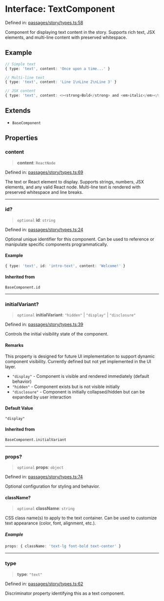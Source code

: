 # Interface: TextComponent

Defined in: [passages/story/types.ts:58](https://github.com/laruss/react-text-game/blob/325ef0387ed3a81c3cff0516cf5aab684d6f654f/packages/core/src/passages/story/types.ts#L58)

Component for displaying text content in the story.
Supports rich text, JSX elements, and multi-line content with preserved whitespace.

## Example

```typescript
// Simple text
{ type: 'text', content: 'Once upon a time...' }

// Multi-line text
{ type: 'text', content: 'Line 1\nLine 2\nLine 3' }

// JSX content
{ type: 'text', content: <><strong>Bold</strong> and <em>italic</em></> }
```

## Extends

- `BaseComponent`

## Properties

### content

> **content**: `ReactNode`

Defined in: [passages/story/types.ts:69](https://github.com/laruss/react-text-game/blob/325ef0387ed3a81c3cff0516cf5aab684d6f654f/packages/core/src/passages/story/types.ts#L69)

The text or React element to display.
Supports strings, numbers, JSX elements, and any valid React node.
Multi-line text is rendered with preserved whitespace and line breaks.

***

### id?

> `optional` **id**: `string`

Defined in: [passages/story/types.ts:24](https://github.com/laruss/react-text-game/blob/325ef0387ed3a81c3cff0516cf5aab684d6f654f/packages/core/src/passages/story/types.ts#L24)

Optional unique identifier for this component.
Can be used to reference or manipulate specific components programmatically.

#### Example

```typescript
{ type: 'text', id: 'intro-text', content: 'Welcome!' }
```

#### Inherited from

`BaseComponent.id`

***

### initialVariant?

> `optional` **initialVariant**: `"hidden"` \| `"display"` \| `"disclosure"`

Defined in: [passages/story/types.ts:39](https://github.com/laruss/react-text-game/blob/325ef0387ed3a81c3cff0516cf5aab684d6f654f/packages/core/src/passages/story/types.ts#L39)

Controls the initial visibility state of the component.

#### Remarks

This property is designed for future UI implementation to support dynamic component visibility.
Currently defined but not yet implemented in the UI layer.

- `"display"` - Component is visible and rendered immediately (default behavior)
- `"hidden"` - Component exists but is not visible initially
- `"disclosure"` - Component is initially collapsed/hidden but can be expanded by user interaction

#### Default Value

`"display"`

#### Inherited from

`BaseComponent.initialVariant`

***

### props?

> `optional` **props**: `object`

Defined in: [passages/story/types.ts:74](https://github.com/laruss/react-text-game/blob/325ef0387ed3a81c3cff0516cf5aab684d6f654f/packages/core/src/passages/story/types.ts#L74)

Optional configuration for styling and behavior.

#### className?

> `optional` **className**: `string`

CSS class name(s) to apply to the text container.
Can be used to customize text appearance (color, font, alignment, etc.).

##### Example

```typescript
props: { className: 'text-lg font-bold text-center' }
```

***

### type

> **type**: `"text"`

Defined in: [passages/story/types.ts:62](https://github.com/laruss/react-text-game/blob/325ef0387ed3a81c3cff0516cf5aab684d6f654f/packages/core/src/passages/story/types.ts#L62)

Discriminator property identifying this as a text component.
